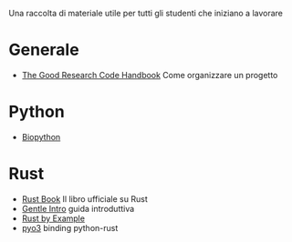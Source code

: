 Una raccolta di materiale utile per tutti gli studenti che iniziano a lavorare

# Generale

*  [The Good Research Code Handbook](https://goodresearch.dev/) Come organizzare un progetto

# Python

*  [Biopython](https://biopython.org/)

# Rust

*  [Rust Book](https://doc.rust-lang.org/stable/book/) Il libro ufficiale su Rust
*  [Gentle Intro](https://stevedonovan.github.io/rust-gentle-intro/readme.html) guida introduttiva
*  [Rust by Example](https://doc.rust-lang.org/rust-by-example/)
*  [pyo3](https://crates.io/crates/pyo3) binding python-rust
